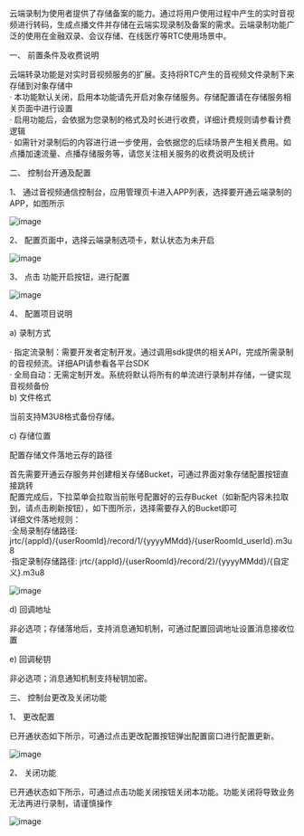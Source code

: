  

云端录制为使用者提供了存储备案的能力。通过将用户使用过程中产生的实时音视频进行转码，生成点播文件并存储在云端实现录制及备案的需求。云端录制功能广泛的使用在金融双录、会议存储、在线医疗等RTC使用场景中。

一、 前置条件及收费说明

云端转录功能是对实时音视频服务的扩展。支持将RTC产生的音视频文件录制下来存储到对象存储中  
· 本功能默认关闭，启用本功能请先开启对象存储服务。存储配置请在存储服务相关页面中进行设置  
· 启用功能后，会依据为您录制的格式及时长进行收费，详细计费规则请参看计费逻辑  
· 如需针对录制后的内容进行进一步使用，会依据您的后续场景产生相关费用。如点播加速流量、点播存储服务等，请您关注相关服务的收费说明及统计  
  
二、 控制台开通及配置

1、 通过音视频通信控制台，应用管理页卡进入APP列表，选择要开通云端录制的APP，如图所示

![image](https://user-images.githubusercontent.com/89631429/138041272-1d922232-3ad9-4ac1-a011-ba351df3e3f5.png)


2、 配置页面中，选择云端录制选项卡，默认状态为未开启

![image](https://user-images.githubusercontent.com/89631429/138041301-555cc121-b1f1-4e31-bd56-98b913082cbd.png)


3、 点击 功能开启按钮，进行配置

![image](https://user-images.githubusercontent.com/89631429/138041339-ddc2be30-0ccf-405d-825d-117c838ea820.png)


4、 配置项目说明

a)       录制方式

· 指定流录制：需要开发者定制开发。通过调用sdk提供的相关API，完成所需录制的音视频流。详细API请参看各平台SDK  
· 全局自动：无需定制开发。系统将默认将所有的单流进行录制并存储，一键实现音视频备份  
b)      文件格式

当前支持M3U8格式备份存储。

c)       存储位置

配置存储文件落地云存的路径

首先需要开通云存服务并创建相关存储Bucket，可通过界面对象存储配置按钮直接跳转  
配置完成后，下拉菜单会拉取当前账号配置好的云存Bucket（如新配内容未拉取到，请点击刷新按钮），如下图所示，选择需要存入的Bucket即可  
详细文件落地规则：  
          ·全局录制存储路径: jrtc/{appId}/{userRoomId}/record/1/{yyyyMMdd}/{userRoomId_userId}.m3u8  
          ·指定录制存储路径: jrtc/{appId}/{userRoomId}/record/2}/{yyyyMMdd}/{自定义}.m3u8


![image](https://user-images.githubusercontent.com/89631429/138041448-6c7c5f08-f087-47b5-905f-5877a5112be1.png)


d)      回调地址

非必选项；存储落地后，支持消息通知机制，可通过配置回调地址设置消息接收位置

e)       回调秘钥

非必选项；消息通知机制支持秘钥加密。

三、 控制台更改及关闭功能

1、 更改配置

已开通状态如下所示，可通过点击更改配置按钮弹出配置窗口进行配置更新。

![image](https://user-images.githubusercontent.com/89631429/138041496-8663ad92-cd29-41a7-b452-b9d5aa927555.png)


2、 关闭功能

已开通状态如下所示，可通过点击功能关闭按钮关闭本功能。功能关闭将导致业务无法再进行录制，请谨慎操作

![image](https://user-images.githubusercontent.com/89631429/138041542-5719cf22-7dc0-47a3-91fb-ef3f64edfcf5.png)



 
